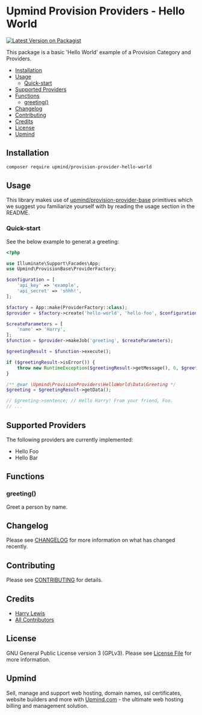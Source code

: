 # Upmind Provision Providers - Hello World

[![Latest Version on Packagist](https://img.shields.io/packagist/v/upmind/provision-provider-hello-world.svg?style=flat-square)](https://packagist.org/packages/upmind/provision-provider-hello-world)

This package is a basic 'Hello World' example of a Provision Category and Providers.

- [Installation](#installation)
- [Usage](#usage)
  - [Quick-start](#quick-start)
- [Supported Providers](#supported-providers)
- [Functions](#functions)
  - [greeting()](#greeting)
- [Changelog](#changelog)
- [Contributing](#contributing)
- [Credits](#credits)
- [License](#license)
- [Upmind](#upmind)

## Installation

```bash
composer require upmind/provision-provider-hello-world
```

## Usage

This library makes use of [upmind/provision-provider-base](https://packagist.org/packages/upmind/provision-provider-base) primitives which we suggest you familiarize yourself with by reading the usage section in the README.

### Quick-start

See the below example to generat a greeting:

```php
<?php

use Illuminate\Support\Facades\App;
use Upmind\ProvisionBase\ProviderFactory;

$configuration = [
    'api_key' => 'example',
    'api_secret' => 'shhh!',
];

$factory = App::make(ProviderFactory::class);
$provider = $factory->create('hello-world', 'hello-foo', $configuration);

$createParameters = [
    'name' => 'Harry',
];
$function = $provider->makeJob('greeting', $createParameters);

$greetingResult = $function->execute();

if ($greetingResult->isError()) {
    throw new RuntimeException($greetingResult->getMessage(), 0, $greetingResult->getException());
}

/** @var \Upmind\ProvisionProviders\HelloWorld\Data\Greeting */
$greeting = $greetingResult->getData();

// $greeting->sentence; // Hello Harry! From your friend, Foo.
// ...
```

## Supported Providers

The following providers are currently implemented:
  - Hello Foo
  - Hello Bar

## Functions

### greeting()

Greet a person by name.

## Changelog

Please see [CHANGELOG](CHANGELOG.md) for more information on what has changed recently.

## Contributing

Please see [CONTRIBUTING](CONTRIBUTING.md) for details.

## Credits

 - [Harry Lewis](https://github.com/uphlewis)
 - [All Contributors](../../contributors)

## License

GNU General Public License version 3 (GPLv3). Please see [License File](LICENSE.md) for more information.

## Upmind

Sell, manage and support web hosting, domain names, ssl certificates, website builders and more with [Upmind.com](https://upmind.com/start) - the ultimate web hosting billing and management solution.